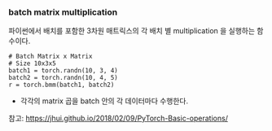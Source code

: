 ### batch matrix multiplication
 파이썬에서 배치를 포함한 3차원 매트릭스의 각 배치 별 multiplication 을 실행하는 함수이다.
 
 ```
 # Batch Matrix x Matrix
# Size 10x3x5
batch1 = torch.randn(10, 3, 4)
batch2 = torch.randn(10, 4, 5)
r = torch.bmm(batch1, batch2)

 ```
 
 * 각각의 matrix 곱을 batch 안의 각 데이터마다 수행한다.
 
 참고: https://jhui.github.io/2018/02/09/PyTorch-Basic-operations/
